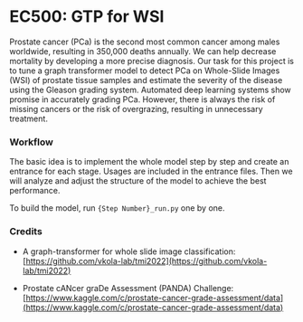 # EC500: GTP for WSI  

Prostate cancer (PCa) is the second most common cancer among males worldwide, resulting in 350,000 deaths annually. We can help decrease mortality by developing a more precise diagnosis. Our task for this project is to tune a graph transformer model to detect PCa on Whole-Slide Images (WSI) of prostate tissue samples and estimate the severity of the disease using the Gleason grading system. Automated deep learning systems show promise in accurately grading PCa. However, there is always the risk of missing cancers or the risk of overgrazing, resulting in unnecessary treatment.

### Workflow

The basic idea is to implement the whole model step by step and create an entrance for each stage. Usages are included in the entrance files. Then we will analyze and adjust the structure of the model to achieve the best performance. 

To build the model, run `{Step Number}_run.py` one by one. 

### Credits 

- A graph-transformer for whole slide image classification: [https://github.com/vkola-lab/tmi2022](https://github.com/vkola-lab/tmi2022)

- Prostate cANcer graDe Assessment (PANDA) Challenge: [https://www.kaggle.com/c/prostate-cancer-grade-assessment/data](https://www.kaggle.com/c/prostate-cancer-grade-assessment/data)
